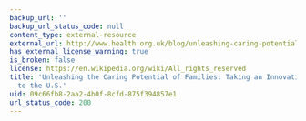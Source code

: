 ```yaml
---
backup_url: ''
backup_url_status_code: null
content_type: external-resource
external_url: http://www.health.org.uk/blog/unleashing-caring-potential-families-taking-innovation-india-us
has_external_license_warning: true
is_broken: false
license: https://en.wikipedia.org/wiki/All_rights_reserved
title: 'Unleashing the Caring Potential of Families: Taking an Innovation from India
  to the U.S.'
uid: 09c66fb8-2aa2-4b0f-8cfd-875f394857e1
url_status_code: 200
---
```

